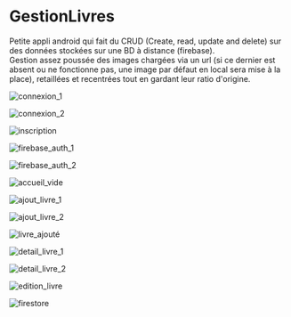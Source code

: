# GestionLivres

Petite appli android qui fait du CRUD (Create, read, update and delete) sur des données stockées sur une BD à distance (firebase).  
Gestion assez poussée des images chargées via un url (si ce dernier est absent ou ne fonctionne pas, une image par défaut en local sera mise à la place), retaillées et recentrées tout en gardant leur ratio d'origine.

![connexion_1](https://github.com/clementor5/GestionLivres/blob/master/IMG_README/connexion_1.png?raw=true)

![connexion_2](https://github.com/clementor5/GestionLivres/blob/master/IMG_README/connexion_2.png?raw=true)

![inscription](https://github.com/clementor5/GestionLivres/blob/master/IMG_README/inscription.png?raw=true)

![firebase_auth_1](https://github.com/clementor5/GestionLivres/blob/master/IMG_README/firebase_auth_1.png?raw=true)

![firebase_auth_2](https://github.com/clementor5/GestionLivres/blob/master/IMG_README/firebase_auth_2.png?raw=true)

![accueil_vide](https://github.com/clementor5/GestionLivres/blob/master/IMG_README/accueil_vide.png?raw=true)

![ajout_livre_1](https://github.com/clementor5/GestionLivres/blob/master/IMG_README/ajout_livre_1.png?raw=true)

![ajout_livre_2](https://github.com/clementor5/GestionLivres/blob/master/IMG_README/ajout_livre_2.png?raw=true)

![livre_ajouté](https://github.com/clementor5/GestionLivres/blob/master/IMG_README/livre_ajouté.png?raw=true)

![detail_livre_1](https://github.com/clementor5/GestionLivres/blob/master/IMG_README/detail_livre_1.png?raw=true)

![detail_livre_2](https://github.com/clementor5/GestionLivres/blob/master/IMG_README/detail_livre_2.png?raw=true)

![edition_livre](https://github.com/clementor5/GestionLivres/blob/master/IMG_README/edition_livre.png?raw=true)

![firestore](https://github.com/clementor5/GestionLivres/blob/master/IMG_README/firestore.png?raw=true)
